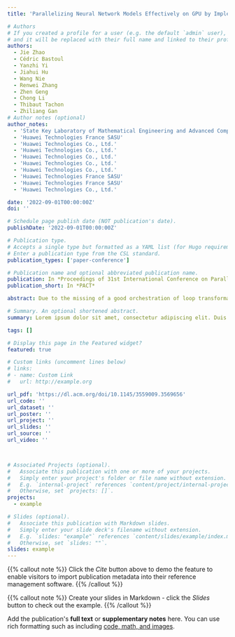 ```yaml
---
title: 'Parallelizing Neural Network Models Effectively on GPU by Implementing Reductions Atomically'

# Authors
# If you created a profile for a user (e.g. the default `admin` user), write the username (folder name) here
# and it will be replaced with their full name and linked to their profile.
authors:
  - Jie Zhao
  - Cédric Bastoul
  - Yanzhi Yi
  - Jiahui Hu
  - Wang Nie
  - Renwei Zhang
  - Zhen Geng
  - Chong Li
  - Thibaut Tachon
  - Zhiliang Gan
# Author notes (optional)
author_notes:
  - 'State Key Laboratory of Mathematical Engineering and Advanced Computing'
  - 'Huawei Technologies France SASU'
  - 'Huawei Technologies Co., Ltd.'
  - 'Huawei Technologies Co., Ltd.'
  - 'Huawei Technologies Co., Ltd.'
  - 'Huawei Technologies Co., Ltd.'
  - 'Huawei Technologies Co., Ltd.'
  - 'Huawei Technologies France SASU'
  - 'Huawei Technologies France SASU'
  - 'Huawei Technologies Co., Ltd.'

date: '2022-09-01T00:00:00Z'
doi: ''

# Schedule page publish date (NOT publication's date).
publishDate: '2022-09-01T00:00:00Z'

# Publication type.
# Accepts a single type but formatted as a YAML list (for Hugo requirements).
# Enter a publication type from the CSL standard.
publication_types: ['paper-conference']

# Publication name and optional abbreviated publication name.
publication: In *Proceedings of 31st International Conference on Parallel Architectures and Compilation Techniques*
publication_short: In *PACT*

abstract: Due to the missing of a good orchestration of loop transformations, existing optimizing compilers for deploying neural networks on GPU either parallelize reductions ineffectively or miss the fusion opportunities with other operators. Neural network models thus exhibit sub-optimal performance on GPU. We present a practical approach called Panamera for the effective parallelization of reductions in neural networks on GPU. Panamera first leverages loop coalescing to flatten the loop dimensions of reductions, converting all reduction operators into canonical forms eligible for the polyhedral model. Next, Panamera uses polyhedral transformations to reduce the data movements caused by unfused reductions and perform multi-block hardware binding not considered by many compilers. Finally, Panamera embeds a highly optimized routine implemented using GPU atomic instructions, further improving the performance of neural network models while guaranteeing the correctness of parallel reductions. The experimental results demonstrate the effectiveness of our approach：for single operators our code obtains a mean speedup of 33.7×, 3.5×, 5.4× and 9.6× over cuDNN, CUB, TVM and Ansor, for sub-graphs our approach outperforms cuDNN, TVM and Ansor by 9.5×, 2.6× and 2.7×, and for end-to-end workloads, a tensor compiler integrated with our approach outperforms them by 122.5%, 19.3% and 15.2%.

# Summary. An optional shortened abstract.
summary: Lorem ipsum dolor sit amet, consectetur adipiscing elit. Duis posuere tellus ac convallis placerat. Proin tincidunt magna sed ex sollicitudin condimentum.

tags: []

# Display this page in the Featured widget?
featured: true

# Custom links (uncomment lines below)
# links:
# - name: Custom Link
#   url: http://example.org

url_pdf: 'https://dl.acm.org/doi/10.1145/3559009.3569656'
url_code: ''
url_dataset: ''
url_poster: ''
url_project: ''
url_slides: ''
url_source: ''
url_video: ''



# Associated Projects (optional).
#   Associate this publication with one or more of your projects.
#   Simply enter your project's folder or file name without extension.
#   E.g. `internal-project` references `content/project/internal-project/index.md`.
#   Otherwise, set `projects: []`.
projects:
  - example

# Slides (optional).
#   Associate this publication with Markdown slides.
#   Simply enter your slide deck's filename without extension.
#   E.g. `slides: "example"` references `content/slides/example/index.md`.
#   Otherwise, set `slides: ""`.
slides: example
---
```


{{% callout note %}}
Click the _Cite_ button above to demo the feature to enable visitors to import publication metadata into their reference management software.
{{% /callout %}}

{{% callout note %}}
Create your slides in Markdown - click the _Slides_ button to check out the example.
{{% /callout %}}

Add the publication's **full text** or **supplementary notes** here. You can use rich formatting such as including [code, math, and images](https://docs.hugoblox.com/content/writing-markdown-latex/).
